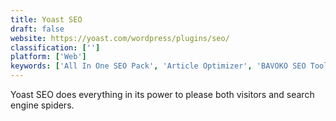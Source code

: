 ```yaml
---
title: Yoast SEO
draft: false 
website: https://yoast.com/wordpress/plugins/seo/
classification: ['']
platform: ['Web']
keywords: ['All In One SEO Pack', 'Article Optimizer', 'BAVOKO SEO Tools', 'Kudobuzz', 'Meta Tags', 'Online Utility Readability Calculator', 'SEO Manager', 'The Readability Test Tool', 'WP Meta SEO']
---
```

Yoast SEO does everything in its power to please both visitors and search engine spiders.